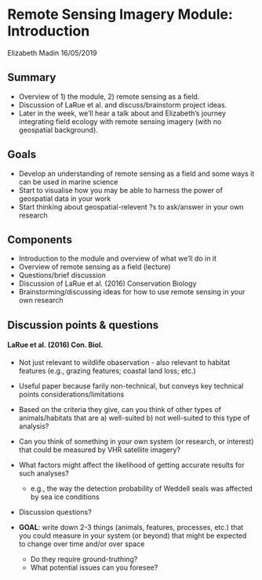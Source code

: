 Remote Sensing Imagery Module: Introduction
================
Elizabeth Madin
16/05/2019

## Summary

  - Overview of 1) the module, 2) remote sensing as a field.
  - Discussion of LaRue et al. and discuss/brainstorm project ideas.
  - Later in the week, we’ll hear a talk about and Elizabeth’s journey
    integrating field ecology with remote sensing imagery (with no
    geospatial background).

## Goals

  - Develop an understanding of remote sensing as a field and some ways
    it can be used in marine science
  - Start to visualise how you may be able to harness the power of
    geospatial data in your work
  - Start thinking about geospatial-relevent ?s to ask/answer in your
    own research

## Components

  - Introduction to the module and overview of what we’ll do in it
  - Overview of remote sensing as a field (lecture)
  - Questions/brief discussion
  - Discussion of LaRue et al. (2016) Conservation Biology
  - Brainstorming/discussing ideas for how to use remote sensing in your
    own research

## Discussion points & questions

#### LaRue et al. (2016) Con. Biol.

  - Not just relevant to wildlife obaservation - also relevant to
    habitat features (e.g., grazing features; coastal land loss; etc.)

  - Useful paper because farily non-technical, but conveys key technical
    points considerations/limitations

  - Based on the criteria they give, can you think of other types of
    animals/habitats that are a) well-suited b) not well-suited to this
    type of analysis?

  - Can you think of something in your own system (or research, or
    interest) that could be measured by VHR satellite imagery?

  - What factors might affect the likelihood of getting accurate results
    for such analyses?
    
      - e.g., the way the detection probability of Weddell seals was
        affected by sea ice conditions

  - Discussion questions?

  - **GOAL**: write down 2-3 things (animals, features, processes, etc.)
    that you could measure in your system (or beyond) that might be
    expected to change over time and/or over space
    
      - Do they require ground-truthing?
      - What potential issues can you foresee?

